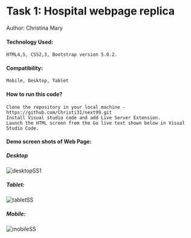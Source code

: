 # Task 1: Hospital webpage replica
Author: Christina Mary

#### Technology Used: 
    HTML4,5, CSS2,3, Bootstrap version 5.0.2.

#### Compatibility:
    Mobile, Desktop, Tablet

#### How to run this code?
    Clone the repository in your local machine - https://github.com/Christi31/next99.git
    Install Visual studio code and add Live Server Extension.
    Launch the HTML screen from the Go live text shown below in Visual Studio Code.
    
#### Demo screen shots of Web Page:
##### Desktop
![desktopSS1](https://user-images.githubusercontent.com/89730157/148984745-de8af08d-b329-4941-9c36-3b606932c8b1.png)

##### Tablet:
![tabletSS](https://user-images.githubusercontent.com/89730157/148985610-58cde98b-9c3a-4ce4-a046-2494b4655c6d.png)

##### Mobile:
![mobileSS](https://user-images.githubusercontent.com/89730157/148986487-e086d02e-3023-4fd3-b86b-a78cd25df9a8.png)


